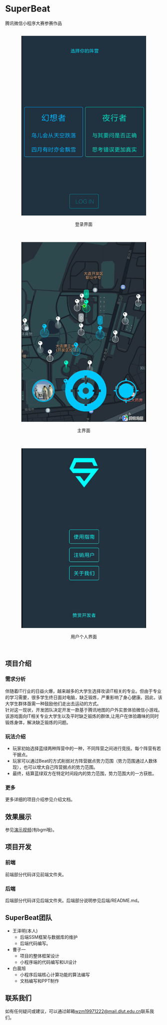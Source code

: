 # SuperBeat
腾讯微信小程序大赛参赛作品<br><br>
<div align=center><img width='400' height='574' src="./images/choose.png"/></div>
<p align="center">登录界面</p>
<br>
<br>
<div align=center><img width='400' height='574' src="./images/main.png"/></div>
<p align="center">主界面</p>
<br>
<br>
<div align=center><img width='400' height='574' src="./images/user.png"/></div>
<p align="center">用户个人界面</p>
<br>

## 项目介绍
### 需求分析
伴随着IT行业的日益火爆，越来越多的大学生选择攻读IT相关的专业。但由于专业的学习需要，很多学生终日面对电脑，缺乏锻炼，严重影响了身心健康。因此，该大学生群体亟需一种鼓励他们走出去运动的方式。<br>
针对这一现状，开发团队决定开发一款基于腾讯地图的户外实景体验微信小游戏。该游戏面向IT相关专业大学生以及平时缺乏锻炼的群体,让用户在体验趣味的同时锻炼身体，解决缺乏锻炼的问题。
### 玩法介绍
* 玩家初始选择蓝绿两种阵营中的一种，不同阵营之间进行竞技。每个阵营有若干据点。
* 玩家可以通过Beat的方式削弱对方阵营据点势力范围（势力范围通过人数体现），也可以增大自己阵营据点的势力范围。
* 最终，结算蓝绿双方在特定时间段内的势力范围，势力范围大的一方获胜。
### 更多
更多详细的项目介绍参见介绍文档。
## 效果展示
参见[演示视频](https://www.bilibili.com/video/av55038509/)(有bgm哦)。
## 项目开发
### 前端
前端部分代码详见前端文件夹。
### 后端
后端部分代码详见后端文件夹。后端部分说明参见后端/README.md。
## SuperBeat团队
* 王泽明(本人)
  * 后端SSM框架与数据库的维护
  * 后端代码编写。
* 曹子一
  * 项目的整体框架设计
  * 小程序端的代码编写和UI设计
* 白晨旭
  * 小程序后端核心计算功能的算法编写
  * 文档编写和PPT制作
## 联系我们
如有任何疑问或建议，可以通过邮箱[wzm19971222@mail.dlut.edu.cn]()联系我们。

